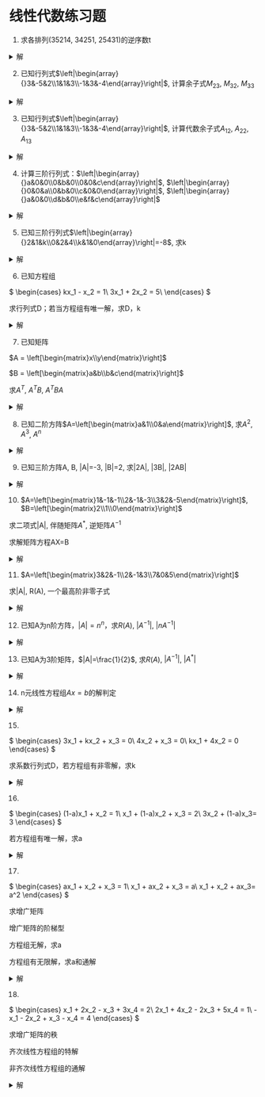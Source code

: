 # 线性代数练习题

1. 求各排列(35214, 34251, 25431)的逆序数t

<details>
    <summary>解</summary>

排列(35214)的逆序有：(32, 31, 52, 51, 54, 21)，所以t(35214)=6

排列(34251)的逆序有：(34, 32, 31, 42, 41, 51)，所以t(34251)=6

排列(25431)的逆序有：(21, 54, 53, 51, 43, 41, 31)，所以t(25431)=7

</details>

2. 已知行列式$\left|\begin{array}{}3&-5&2\\1&1&3\\-1&3&-4\end{array}\right|$, 计算余子式$M_{23}$, $M_{32}$, $M_{33}$

<details>
    <summary>解</summary>

$M_{23}=\left|\begin{array}{}3&-5\\-1&3\end{array}\right|=3*3-(-5)*(-1)=4$

$M_{32}=\left|\begin{array}{}3&2\\1&3\end{array}\right|=3*3-2*1=7$

$M_{33}=\left|\begin{array}{}3&-5\\1&1\end{array}\right|=3*1-(-5)*1=8$

</details>

3. 已知行列式$\left|\begin{array}{}3&-5&2\\1&1&3\\-1&3&-4\end{array}\right|$, 计算代数余子式$A_{12}$, $A_{22}$, $A_{13}$

<details>
    <summary>解</summary>

代数余子式定义：$A_{ij}=(-1)^{i+j}M_{ij}$

$A_{12}=(-1)^{1+2}\left|\begin{array}{}1&3\\-1&-4\end{array}\right|=(-1)^{1+2}*(1*(-4)-3*(-1))=1$

$A_{22}=(-1)^{1+2}\left|\begin{array}{}3&2\\-1&-4\end{array}\right|=(-1)^{2+2}*(3*(-4)-2*(-1))=-10$

$A_{13}=(-1)^{1+2}\left|\begin{array}{}1&1\\-1&3\end{array}\right|=(-1)^{1+3}*(1*3-(-1)*1)=4$

</details>

4. 计算三阶行列式：$\left|\begin{array}{}a&0&0\\0&b&0\\0&0&c\end{array}\right|$, $\left|\begin{array}{}0&0&a\\0&b&0\\c&0&0\end{array}\right|$, $\left|\begin{array}{}a&0&0\\d&b&0\\e&f&c\end{array}\right|$

<details>
    <summary>解</summary>

$\left|\begin{array}{}a&0&0\\0&b&0\\0&0&c\end{array}\right|=a*A_{11}+0*A_{12}+0*A_{13}=abc$

$\left|\begin{array}{}0&0&a\\0&b&0\\c&0&0\end{array}\right|=0*A_{11}+0*A_{12}+a*A_{13}=-abc$

$\left|\begin{array}{}a&0&0\\d&b&0\\e&f&c\end{array}\right|=a*A_{11}+0*A_{12}+0*A_{13}=a*(bc-0)=abc$

</details>

5. 已知三阶行列式$\left|\begin{array}{}2&1&k\\0&2&4\\k&1&0\end{array}\right|=-8$, 求k

<details>
    <summary>解</summary>

$\left|\begin{array}{}2&1&k\\0&2&4\\k&1&0\end{array}\right|$

$=2*\left|\begin{array}{}2&4\\1&0\end{array}\right| - 1*\left|\begin{array}{}0&4\\k&0\end{array}\right| + k*\left|\begin{array}{}0&2\\k&1\end{array}\right|$

$= 2*(2-4) - 1*(0-4k) + k*(0-2k)$

$= -2k^2 + 4k - 4 = -4$

$k(k-2)=0$

$k=0, 2$

</details>

6. 已知方程组

$
\begin{cases}
 kx_1 - x_2 = 1\\
 3x_1 + 2x_2 = 5\\
\end{cases}
$

求行列式D；若当方程组有唯一解，求D，k

<details>
    <summary>解</summary>

$D = \left|\begin{array}{}k&-1\\3&2\end{array}\right|= 2k + 3$

若方程组有唯一解

$D = 2k + 3 \neq 0$

$k \neq -3/2$

</details>

7. 已知矩阵

$A = \left[\begin{matrix}x\\y\end{matrix}\right]$

$B = \left[\begin{matrix}a&b\\b&c\end{matrix}\right]$

求$A^T$, $A^TB$, $A^TBA$

<details>
    <summary>解</summary>

$A^T = \left[\begin{matrix}x&y\end{matrix}\right]$

$A^TB = \left[\begin{matrix}x&y\end{matrix}\right]*\left[\begin{matrix}a&b\\b&c\end{matrix}\right] = \left[\begin{matrix}ax+by&bx+cy\end{matrix}\right]$

$A^TBA = \left[\begin{matrix}ax+by&bx+cy\end{matrix}\right]*\left[\begin{matrix}x\\y\end{matrix}\right]=(ax+by)x+(bx+cy)y=ax^2+2bxy+cy^2$

</details>

8. 已知二阶方阵$A=\left[\begin{matrix}a&1\\0&a\end{matrix}\right]$, 求$A^2$, $A^3$, $A^n$

<details>
    <summary>解</summary>

$A^2=\left[\begin{matrix}a&1\\0&a\end{matrix}\right]*\left[\begin{matrix}a&1\\0&a\end{matrix}\right]=\left[\begin{matrix}a*a+1*0&a*1+1*a\\0*a+a*0&0*1+a*a\end{matrix}\right]=\left[\begin{matrix}a^2&2a\\0&a^2\end{matrix}\right]$

$A^3=\left[\begin{matrix}a^2&2a\\0&a^2\end{matrix}\right]*\left[\begin{matrix}a&1\\0&a\end{matrix}\right]=\left[\begin{matrix}a^3&3a^2\\0&a^3\end{matrix}\right]$

$A^n=\left[\begin{matrix}a^n&na^{n-1}\\0&a^n\end{matrix}\right]$

</details>

9. 已知三阶方阵A, B, |A|=-3, |B|=2, 求|2A|, |3B|, |2AB|

<details>
    <summary>解</summary>

$|2A|=\left|2*\left[\begin{matrix}a&b&c\\d&e&f\\h&i&j\end{matrix}\right]\right|=\left|\left[\begin{matrix}2a&2b&2c\\2d&2e&2f\\2h&2i&2j\end{matrix}\right]\right|=2*\left|\left[\begin{matrix}a&b&c\\2d&2e&2f\\2h&2i&2j\end{matrix}\right]\right|=2*2*\left|\left[\begin{matrix}a&b&c\\d&e&f\\2h&2i&2j\end{matrix}\right]\right|=2*2*2*\left|\left[\begin{matrix}a&b&c\\d&e&f\\h&i&j\end{matrix}\right]\right|=2*2*2*(-3)=-24$

$|3B|=3*3*3*2=54$

设$A=\left[\begin{matrix}a&0&0\\0&b&0\\0&0&c\end{matrix}\right]$, $B=\left[\begin{matrix}d&0&0\\0&e&0\\0&0&f\end{matrix}\right]$, 则$AB=\left[\begin{matrix}ad&0&0\\0&be&0\\0&0&cf\end{matrix}\right]$

$|A|=abc$, $|B|=def$, 

$|AB|=ad*be*cf=abc*def=|A|*|B|$

$|2AB|=2*2*2*|AB|=2*2*2*(-3)*2=-48$

</details>

10. $A=\left[\begin{matrix}1&-1&-1\\2&-1&-3\\3&2&-5\end{matrix}\right]$, $B=\left[\begin{matrix}2\\1\\0\end{matrix}\right]$

求二项式|A|, 伴随矩阵$A^*$, 逆矩阵$A^{-1}$

求解矩阵方程AX=B

<details>
    <summary>解</summary>

用$a_{ij}$表示A矩阵的i行j列

用$A_{ij}$表示A矩阵的i行j列的代数余子式

用$M_{ij}$表示A矩阵的i行j列的余子式，是A矩阵消去i行j列后余下的部分

$A_{ij}=(-1)^{i+j}M_{ij}$

$|A|=\sum_{1}^na_{1j}A_{1j}$

$A^*=\left[A_{ij}\right]^T=\left[\begin{matrix}{A_{11}}&{a_{21}}&{\cdots}&{a_{n1}}\\{a_{12}}&{a_{22}}&{\cdots}&{a_{n2}}\\{\vdots}&{\vdots}&{\ddots}&{\vdots}\\{a_{1m}}&{a_{2m}}&{\cdots}&{a_{nm}}\end{matrix}\right]$

$A^{-1}=\frac{1}{|A|}A^*$

$AX=B$

$A^{-1}AX=A^{-1}B$

$X=A^{-1}B$

</details>

11. $A=\left[\begin{matrix}3&2&-1\\2&-1&3\\7&0&5\end{matrix}\right]$

求|A|, R(A), 一个最高阶非零子式

<details>
    <summary>解</summary>

矩阵的初等变换可以用矩阵乘法来表示

$\left[\begin{matrix}1&0&0\\1&2&0\\1&2&-1\end{matrix}\right]*\left[\begin{matrix}3&2&-1\\2&-1&3\\7&0&5\end{matrix}\right]=\left[\begin{matrix}3&2&-1\\7&0&5\\0&0&0\end{matrix}\right]$

$\left[\begin{matrix}3&2&-1\\7&0&5\\0&0&0\end{matrix}\right]*\left[\begin{matrix}0&1&0\\1&0&0\\0&0&1\end{matrix}\right]=\left[\begin{matrix}2&3&-1\\0&7&5\\0&0&0\end{matrix}\right]$

矩阵A通过初等变换化为$\left[\begin{matrix}2&3&-1\\0&7&5\\0&0&0\end{matrix}\right]$

非零子式的最高阶为2，所以R(A)=2

</details>

12. 已知A为n阶方阵，$|A|=n^n$，求$R(A)$, $|A^{-1}|$, $|nA^{-1}|$

<details>
    <summary>解</summary>

$|A|=n^n\neq0$, $R(A)=n$

$|A^{-1}|*|A|=1$, $|A|=n^n$, $|A^{-1}|=\frac{1}{n^n}$

A是n阶方阵，$|nA^{-1}|=n^n|A^{-1}|=n^n * \frac{1}{n^n}=1$

</details>

13. 已知A为3阶矩阵，$|A|=\frac{1}{2}$, 求$R(A)$, $|A^{-1}|$, $|A^*|$

<details>
    <summary>解</summary>

$|A|=\frac{1}{2}\neq0$, $R(A)=n$

$|A^{-1}|*|A|=1$, $|A|=\frac{1}{2}$, $|A^{-1}|=2$

A是n阶方阵，$A^{-1}=\frac{1}{|A|}A^*$

$|A^{-1}|=|\frac{1}{|A|}A^*|$

$|A^{-1}|=\frac{1}{|A|}=\frac{1}{|A|^n}|A^*|$

$|A^*|=|A|^{n-1}$

</details>

14. n元线性方程组$Ax=b$的解判定

<details>
    <summary>解</summary>

无解的充要条件：$R(A)<R(A,b)$

唯一解充要条件：$R(A)=R(A,b)=n$

无限解充要条件：$R(A)=R(A,b)<n$

n元齐次线性方程组$Ax=0$有非零解充要条件：$R(A)<n$

线性方程组$Ax=b$有解充要条件：$R(A)=R(A,b)$

矩阵方程$AX=B$有解充要条件：$R(A)=R(A,B)$

</details>

15. 

$
\begin{cases}
 3x_1 + kx_2 + x_3 = 0\\
 4x_2 + x_3 = 0\\
 kx_1 + 4x_2 = 0
\end{cases}
$

求系数行列式D，若方程组有非零解，求k

<details>
    <summary>解</summary>

当系数行列式D=0，方程组有非零解

</details>

16. 

$
\begin{cases}
 (1-a)x_1 + x_2 = 1\\
 x_1 + (1-a)x_2 + x_3 = 2\\
 3x_2 + (1-a)x_3= 3
\end{cases}
$

若方程组有唯一解，求a

<details>
    <summary>解</summary>

系数行列式$D\neq0$

$D=(1-a)(3-a)(1+a)\neq0$

</details>

17. 

$
\begin{cases}
 ax_1 + x_2 + x_3 = 1\\
 x_1 + ax_2 + x_3 = a\\
 x_1 + x_2 + ax_3= a^2
\end{cases}
$

求增广矩阵

增广矩阵的阶梯型

方程组无解，求a

方程组有无限解，求a和通解

<details>
    <summary>解</summary>

增广矩阵

$\left[\begin{matrix}a&1&1&1\\1&a&1&a\\1&1&a&a^2\end{matrix}\right]$

增广矩阵的阶梯型

$\left[\begin{matrix}
1&0&1+a&a(1+a)\\
0&1&-1&-a\\
0&0&(1+a)(2+a)&(1-a)(1+a)^2
\end{matrix}\right]$

无解

$
\begin{cases}
 (1+a)(2+a) = 0\\
 (1-a)(1+a)^2 \neq 0
\end{cases}
$

唯一解

$(1+a)(2+a) \neq 0$

无限解

$
\begin{cases}
 (1+a)(2+a) = 0\\
 (1-a)(1+a)^2 = 0
\end{cases}
$

通解$x = \left[\begin{matrix}x1\\x2\\x3\end{matrix}\right] = x_p + x_n$

当$a = -1$

增广矩阵为

$\left[\begin{matrix}
1&0&0&0\\
0&1&-1&1\\
0&0&0&0
\end{matrix}\right]$

增广矩阵每行第一个系数不为0的变量，叫做独立变量，$x_1$, $x_2$

其余的变量为自由变量：$x_3$

$x_p$是$Ax=b$在自由变量$x_3=0$的特解，

$x_p=\left[\begin{matrix}0\\1\\0\end{matrix}\right]$

$x_n$是$Ax=0$的基础解，设自由变量$x_3=1$求基础基

$x_n=c\left[\begin{matrix}0\\1\\1\end{matrix}\right]$

通解$x = x_p + x_n = \left[\begin{matrix}0\\1\\0\end{matrix}\right] + c\left[\begin{matrix}0\\1\\1\end{matrix}\right]$, $c\in{R}$

</details>

18. 

$
\begin{cases}
 x_1 + 2x_2 - x_3 + 3x_4 = 2\\
 2x_1 + 4x_2 - 2x_3 + 5x_4 = 1\\
 -x_1 - 2x_2 + x_3 - x_4 = 4
\end{cases}
$

求增广矩阵的秩

齐次线性方程组的特解

非齐次线性方程组的通解

<details>
    <summary>解</summary>

增广矩阵

$\left[\begin{matrix}
1&2&-1&3&2\\
2&4&-2&5&1\\
-1&-2&1&-1&4
\end{matrix}\right]$

经过初等变换为阶梯矩阵

$\left[\begin{matrix}
1&2&-1&3&2\\
0&0&0&1&3\\
0&0&0&0&0
\end{matrix}\right]$

非零子阵的最高阶为2，增广矩阵的秩为2

阶梯矩阵的每行第一个系数不为0的变量为独立变量$x_1$, $x_4$

其余的变量为自由变量$x_2$, $x_3$

设自由变量$x_2$, $x_3$为0，求出$Ax=b$的特解

$x_p=\left[\begin{matrix}-7\\0\\0\\3\end{matrix}\right]$

自由变量$x_2$, $x_3$分别设为1，代入齐次线性方程组$Ax=0$

$
\begin{cases}
 \left[\begin{matrix}1&2&-1&3\\0&0&0&1\\0&0&0&0\end{matrix}\right] * \left[\begin{matrix}x_1\\1\\0\\x_4\end{matrix}\right]= \left[\begin{matrix}0\\0\\0\\0\end{matrix}\right]\\
 \\
 \left[\begin{matrix}1&2&-1&3\\0&0&0&1\\0&0&0&0\end{matrix}\right] * \left[\begin{matrix}x_1\\0\\1\\x_4\end{matrix}\right]= \left[\begin{matrix}0\\0\\0\\0\end{matrix}\right]
\end{cases}
$

解出两个基础解

$\left[\begin{matrix}-2\\1\\0\\0\end{matrix}\right]$, $\left[\begin{matrix}1\\0\\1\\0\end{matrix}\right]$

基础解为

$a_1\left[\begin{matrix}-2\\1\\0\\0\end{matrix}\right] + a_2\left[\begin{matrix}1\\0\\1\\0\end{matrix}\right]$

$a_1, a_2 \in R$

</details>